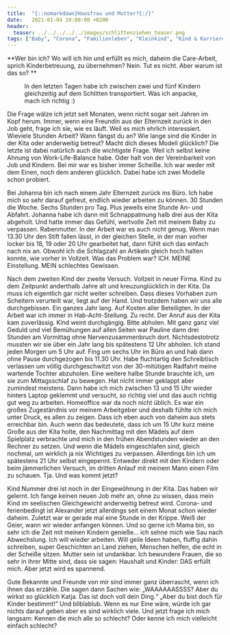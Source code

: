 ```yaml
---
title:  "{::nomarkdown}Hausfrau und Mutter?{:/}"
date:   2021-01-04 10:00:00 +0200
header:
  teaser: ../../../../../images/schlittenziehen_teaser.png
tags: ["Baby", "Corona", "Familienleben", "Kleinkind", "Kind & Karriere"]
---
```


**Wer bin ich? Wo will ich hin und erfüllt es mich, daheim die Care-Arbeit, sprich Kinderbetreuung, zu übernehmen? Nein. Tut es nicht. Aber warum ist das so? **

<figure>
  <img src="../../../../../images/schlittenziehen.png" alt="">
  <figcaption>In den letzten Tagen habe ich zwischen zwei und fünf Kindern gleichzeitig auf dem Schlitten transportiert. Was ich anpacke, mach ich richtig :)</figcaption>
</figure> 

Die Frage wälze ich jetzt seit Monaten, wenn nicht sogar seit Jahren im Kopf herum. Immer, wenn eine Freundin aus der Elternzeit zurück in den Job geht, frage ich sie, wie es läuft. Weil es mich ehrlich interessiert. Wieviele Stunden Arbeit? Wann fängst du an? Wie lange sind die Kinder in der Kita oder anderweitig betreut? Macht dich dieses Modell glücklich? Die letzte ist dabei natürlich auch die wichtigste Frage. Weil ich selbst keine Ahnung von Work-Life-Balance habe. Oder halt von der Vereinbarkeit von Job und Kindern. Bei mir war es bisher immer Scheiße. Ich war weder mit dem Einen, noch dem anderen glücklich. Dabei habe ich zwei Modelle schon probiert.

Bei Johanna bin ich nach einem Jahr Elternzeit zurück ins Büro. Ich habe mich so sehr darauf gefreut, endlich wieder arbeiten zu können. 30 Stunden die Woche. Sechs Stunden pro Tag. Plus jeweils eine Stunde An- und Abfahrt. Johanna habe ich dann mit Schnappatmung halb drei aus der Kita abgeholt. Und hatte immer das Gefühl, wertvolle Zeit mit meinem Baby zu verpassen. Rabenmutter. In der Arbeit war es auch nicht genug. Wenn man 13.30 Uhr den Stift fallen lässt, in der gleichen Stelle, in der man vorher locker bis 18, 19 oder 20 Uhr gearbeitet hat, dann fühlt sich das einfach nach nix an. Obwohl ich die Schlagzahl an Artikeln gleich hoch halten konnte, wie vorher in Vollzeit. Was das Problem war? ICH. MEINE Einstellung. MEIN schlechtes Gewissen.

Nach dem zweiten Kind der zweite Versuch. Vollzeit in neuer Firma. Kind zu dem Zeitpunkt anderthalb Jahre alt und kreuzunglücklich in der Kita. Da muss ich eigentlich gar nicht weiter schreiben. Dass dieses Vorhaben zum Scheitern verurteilt war, liegt auf der Hand. Und trotzdem haben wir uns alle durchgebissen. Ein ganzes Jahr lang. Auf Kosten aller Beteiligten. In der Arbeit war ich immer in Hab-Acht-Stellung. Zu recht. Der Anruf aus der Kita kam zuverlässig. Kind weint durchgängig. Bitte abholen. Mit ganz ganz viel Geduld und viel Bemühungen auf allen Seiten war Pauline dann drei Stunden am Vormittag ohne Nervenzusammenbruch dort. Nichtsdestotrotz mussten wir sie über ein Jahr lang bis spätestens 12 Uhr abholen. Ich stand jeden Morgen um 5 Uhr auf. Fing um sechs Uhr im Büro an und hab dann ohne Pause durchgezogen bis 11.30 Uhr. Habe fluchtartig den Schreibtisch verlassen um völlig durchgeschwitzt von der 30-mitütigen Radfahrt meine wartende Tochter abzuholen. Eine weitere halbe Stunde brauchte ich, um sie zum Mittagsschlaf zu bewegen. Hat nicht immer geklappt aber zumindest meistens. Dann habe ich mich zwischen 13 und 15 Uhr wieder hinters Laptop geklemmt und versucht, so richtig viel und das auch richtig gut weg zu arbeiten. Homeoffice war da noch nicht üblich. Es war ein großes Zugeständnis vor meinem Arbeitgeber und deshalb fühlte ich mich unter Druck, es allen zu zeigen. Dass ich eben auch von daheim aus stets erreichbar bin. Auch wenn das bedeutete, dass ich um 15 Uhr kurz meine Große aus der Kita holte, den Nachmittag mit den Mädels auf dem Spielplatz verbrachte und mich in den frühen Abendstunden wieder an den Rechner zu setzen. Und wenn die Mädels eingeschlafen sind, gleich nochmal, um wirklich ja nix Wichtiges zu verpassen. Allerdings bin ich um spätestens 21 Uhr selbst eingepennt. Entweder direkt mit den Kindern oder beim jämmerlichen Versuch, im dritten Anlauf mit meinem Mann einen Film zu schauen. Tja. Und was kommt jetzt?

Kind Nummer drei ist noch in der Eingewöhnung in der Kita. Das haben wir gelernt. Ich fange keinen neuen Job mehr an, ohne zu wissen, dass mein Kind im seelischen Gleichgewicht anderweitig betreut wird. Corona- und ferienbedingt ist Alexander jetzt allerdings seit einem Monat schon wieder daheim. Zuletzt war er gerade mal eine Stunde in der Krippe. Weiß der Geier, wann wir wieder anfangen können. Und so gerne ich Mama bin, so sehr ich die Zeit mit meinen Kindern genieße… ich sehne mich wie Sau nach Abwechslung. Ich will wieder arbeiten. Will geile Ideen haben, fluffig dahin schreiben, super Geschichten an Land ziehen, Menschen helfen, die echt in der Scheiße sitzen. Mutter sein ist undankbar. Ich bewundere Frauen, die so sehr in ihrer Mitte sind, dass sie sagen: Haushalt und Kinder: DAS erfüllt mich. Aber jetzt wird es spannend.

Gute Bekannte und Freunde von mir sind immer ganz überrascht, wenn ich ihnen das erzähle. Die sagen dann Sachen wie: „WAAAAAASSSS? Aber du wirkst so glücklich Katja. Das ist doch voll dein Ding.“ „Aber du bist doch für Kinder bestimmt!“ Und bliblablub. Wenn es nur Eine wäre, würde ich gar nichts darauf geben aber es sind wirklich viele. Und jetzt frage ich mich langsam: Kennen die mich alle so schlecht? Oder kenne ich mich vielleicht einfach schlecht? 












 








 

   



















  












 






 





  


  






					 


 
 








